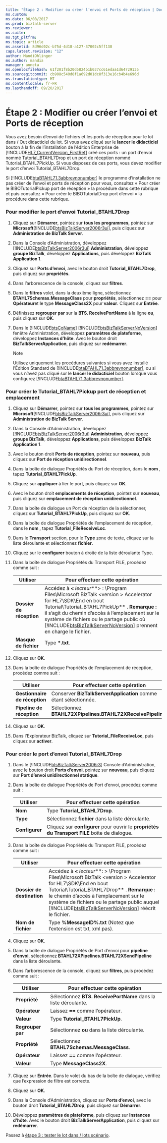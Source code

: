 ```yaml
---
title: "Étape 2 : Modifier ou créer l’envoi et Ports de réception | Documents Microsoft"
ms.custom: 
ms.date: 06/08/2017
ms.prod: biztalk-server
ms.reviewer: 
ms.suite: 
ms.tgt_pltfrm: 
ms.topic: article
ms.assetid: 8d96d02c-b75d-4d18-a127-37002c5ff138
caps.latest.revision: "12"
author: MandiOhlinger
ms.author: mandia
manager: anneta
ms.openlocfilehash: 61f201f8b20d5824b1b037cc61edaa1d64729135
ms.sourcegitcommit: cb908c540d8f1a692d01dc8f313e16cb4b4e696d
ms.translationtype: MT
ms.contentlocale: fr-FR
ms.lasthandoff: 09/20/2017
---
```

# <a name="step-2-modify-or-create-the-send-and-receive-ports"></a>Étape 2 : Modifier ou créer l’envoi et Ports de réception
Vous avez besoin d’envoi de fichiers et les ports de réception pour le lot dans / Out didacticiel du lot. Si vous avez cliqué sur le **lancer le didacticiel** bouton à la fin de l’installation de l’édition Enterprise de [!INCLUDE[HL7_CurrentVersion_FirstRef](../../includes/hl7-currentversion-firstref-md.md)] créé ces ports : un port d’envoi nommé Tutorial_BTAHL7Drop et un port de réception nommé Tutorial_BTAHL7PickUp. Si vous disposez de ces ports, vous devez modifier le port d’envoi Tutorial_BTAHL7Drop.  
  
 Si [!INCLUDE[btaBTAHL71.3abbrevnonumber](../../includes/btabtahl71-3abbrevnonumber-md.md)] le programme d’installation ne pas créer de l’envoi et ports de réception pour vous, consultez « Pour créer le BIBOTutorialPickup port de réception » la procédure dans cette rubrique et puis consultez « Pour créer le BIBOTutorialDrop port d’envoi » la procédure dans cette rubrique.  
  
### <a name="to-modify-the-tutorialbtahl7drop-send-port"></a>Pour modifier le port d’envoi Tutorial_BTAHL7Drop  
  
1.  Cliquez sur **Démarrer**, pointez sur **tous les programmes**, pointez sur **Microsoft**[!INCLUDE[btsBizTalkServer2006r3ui](../../includes/btsbiztalkserver2006r3ui-md.md)], puis cliquez sur **Administration de BizTalk Server**.  
  
2.  Dans la Console d’Administration, développez [!INCLUDE[btsBizTalkServer2006r3ui](../../includes/btsbiztalkserver2006r3ui-md.md)] **Administration**, développez **groupe BizTalk**, développez **Applications**, puis développez  **BizTalk Application 1**.  
  
3.  Cliquez sur **Ports d’envoi**, avec le bouton droit **Tutorial_BTAHL7Drop**, puis cliquez sur **propriétés**.  
  
4.  Dans l’arborescence de la console, cliquez sur **filtres**.  
  
5.  Dans le **filtres** volet, dans la deuxième ligne, sélectionnez **BTAHL7Schemas.MessageClass** pour **propriétés**, sélectionnez  **==**  pour **Opérateur**et le type **MessageClass2X** pour **valeur**. Cliquez sur **Entrée**.  
  
6.  Définissez **regrouper par** sur la **BTS. ReceivePortName** à la ligne **ou**, puis cliquez sur **OK**.  
  
7.  Dans le [!INCLUDE[btsCoName](../../includes/btsconame-md.md)] [!INCLUDE[btsBizTalkServerNoVersion](../../includes/btsbiztalkservernoversion-md.md)] fenêtre Administration, développez **paramètres de plateforme**, développez **Instances d’hôte**. Avec le bouton droit **BizTalkServerApplication**, puis cliquez sur **redémarrer**.  
  
    > [!NOTE]
    >  Utilisez uniquement les procédures suivantes si vous avez installé l’Édition Standard de [!INCLUDE[btaBTAHL71.3abbrevnonumber](../../includes/btabtahl71-3abbrevnonumber-md.md)], ou si vous n’avez pas cliqué sur le **lancer le didacticiel** bouton lorsque vous configurez [!INCLUDE[btaBTAHL71.3abbrevnonumber](../../includes/btabtahl71-3abbrevnonumber-md.md)].  
  
### <a name="to-create-the-tutorialbtahl7pickup-receive-port-and-location"></a>Pour créer le Tutorial_BTAHL7Pickup port de réception et emplacement  
  
1.  Cliquez sur **Démarrer**, pointez sur **tous les programmes**, pointez sur **Microsoft**[!INCLUDE[btsBizTalkServer2006r3ui](../../includes/btsbiztalkserver2006r3ui-md.md)], puis cliquez sur **Administration de BizTalk Server**.  
  
2.  Dans la Console d’Administration, développez [!INCLUDE[btsBizTalkServer2006r3ui](../../includes/btsbiztalkserver2006r3ui-md.md)] **Administration**, développez **groupe BizTalk**, développez **Applications**, puis développez  **BizTalk Application 1**.  
  
3.  Avec le bouton droit **Ports de réception**, pointez sur **nouveau**, puis cliquez sur **Port de réception unidirectionnel**.  
  
4.  Dans la boîte de dialogue Propriétés du Port de réception, dans le **nom** , tapez **Tutorial_BTAHL7PickUp**.  
  
5.  Cliquez sur **appliquer** à lier le port, puis cliquez sur **OK**.  
  
6.  Avec le bouton droit **emplacements de réception**, pointez sur **nouveau**, puis cliquez sur **emplacement de réception unidirectionnel**.  
  
7.  Dans la boîte de dialogue un Port de réception de la sélectionner, cliquez sur **Tutorial_BTAHL7PickUp**, puis cliquez sur **OK**.  
  
8.  Dans la boîte de dialogue Propriétés de l’emplacement de réception, dans le **nom** , tapez **Tutorial_FileReceiveLoc**.  
  
9. Dans le **Transport** section, pour le **Type** zone de texte, cliquez sur la liste déroulante et sélectionnez **fichier**.  
  
10. Cliquez sur le **configurer** bouton à droite de la liste déroulante Type.  
  
11. Dans la boîte de dialogue Propriétés du Transport FILE, procédez comme suit :  
  
    |Utiliser|Pour effectuer cette opération|  
    |--------------|----------------|  
    |**Dossier de réception**|Accédez à  **\<**  *lecteur***> : \Program Files\Microsoft BizTalk \<version > Accelerator for HL7\SDK\End en bout Tutorial\Tutorial_BTAHL7PickUp** . **Remarque :** il s’agit du chemin d’accès à l’emplacement sur le système de fichiers ou le partage public où [!INCLUDE[btsBizTalkServerNoVersion](../../includes/btsbiztalkservernoversion-md.md)] prennent en charge le fichier.|  
    |**Masque de fichier**|Type  **\*.txt**.|  
  
12. Cliquez sur **OK**.  
  
13. Dans la boîte de dialogue Propriétés de l’emplacement de réception, procédez comme suit :  
  
    |Utiliser|Pour effectuer cette opération|  
    |--------------|----------------|  
    |**Gestionnaire de réception**|Conserver **BizTalkServerApplication** comme étant sélectionnée.|  
    |**Pipeline de réception**|Sélectionnez **BTAHL72XPipelines.BTAHL72XReceivePipeline**.|  
  
14. Cliquez sur **OK**.  
  
15. Dans l’Explorateur BizTalk, cliquez sur **Tutorial_FileReceiveLoc**, puis cliquez sur **activer**.  
  
### <a name="to-create-the-tutorialbtahl7drop-send-port"></a>Pour créer le port d’envoi Tutorial_BTAHL7Drop  
  
1.  Dans le [!INCLUDE[btsBizTalkServer2006r3](../../includes/btsbiztalkserver2006r3-md.md)] Console d’Administration, avec le bouton droit **Ports d’envoi**, pointez sur **nouveau**, puis cliquez sur **Port d’envoi unidirectionnel statique**.  
  
2.  Dans la boîte de dialogue Propriétés de Port d’envoi, procédez comme suit :  
  
    |Utiliser|Pour effectuer cette opération|  
    |--------------|----------------|  
    |**Nom**|Type **Tutorial_BTAHL7Drop**.|  
    |**Type**|Sélectionnez **fichier** dans la liste déroulante.|  
    |**Configurer**|Cliquez sur **configurer** pour ouvrir le **propriétés du Transport FILE** boîte de dialogue.|  
  
3.  Dans la boîte de dialogue Propriétés du Transport FILE, procédez comme suit :  
  
    |Utiliser|Pour effectuer cette opération|  
    |--------------|----------------|  
    |**Dossier de destination**|Accédez à  **\<**  *lecteur***: > \Program Files\Microsoft BizTalk \<version > Accelerator for HL7\SDK\End en bout Tutorial\Tutorial_BTAHL7Drop** . **Remarque :** le chemin d’accès à l’emplacement sur le système de fichiers ou le partage public auquel [!INCLUDE[btsBizTalkServerNoVersion](../../includes/btsbiztalkservernoversion-md.md)] réécrit le fichier.|  
    |**Nom de fichier**|Type **%MessageID%.txt** (Notez que l’extension est txt, xml pas).|  
  
4.  Cliquez sur **OK**.  
  
5.  Dans la boîte de dialogue Propriétés de Port d’envoi pour **pipeline d’envoi**, sélectionnez **BTAHL72XPipelines.BTAHL72XSendPipeline** dans la liste déroulante.  
  
6.  Dans l’arborescence de la console, cliquez sur **filtres**, puis procédez comme suit :  
  
    |Utiliser|Pour effectuer cette opération|  
    |--------------|----------------|  
    |**Propriété**|Sélectionnez **BTS. ReceivePortName** dans la liste déroulante.|  
    |**Opérateur**|Laissez  **==**  comme l’opérateur.|  
    |**Valeur**|Type **Tutorial_BTAHL7PickUp**.|  
    |**Regrouper par**|Sélectionnez **ou** dans la liste déroulante.|  
    |**Propriété**|Sélectionnez **BTAHL7Schemas.MessageClass**.|  
    |**Opérateur**|Laissez  **==**  comme l’opérateur.|  
    |**Valeur**|Type **MessageClass2X**.|  
  
7.  Cliquez sur **Entrée**. Dans le volet du bas de la boîte de dialogue, vérifiez que l’expression de filtre est correcte.  
  
8.  Cliquez sur **OK**.  
  
9. Dans la Console d’Administration, cliquez sur **Ports d’envoi**, avec le bouton droit **Tutorial_BTAHL7Drop**, puis cliquez sur **Démarrer**.  
  
10. Développez **paramètres de plateforme**, puis cliquez sur **Instances d’hôte**. Avec le bouton droit **BizTalkServerApplication**, puis cliquez sur **redémarrer**.  
  
 Passez à [étape 3 : tester le lot dans / lots scénario](../../adapters-and-accelerators/accelerator-hl7/step-3-test-the-batch-in-batch-out-scenario.md).